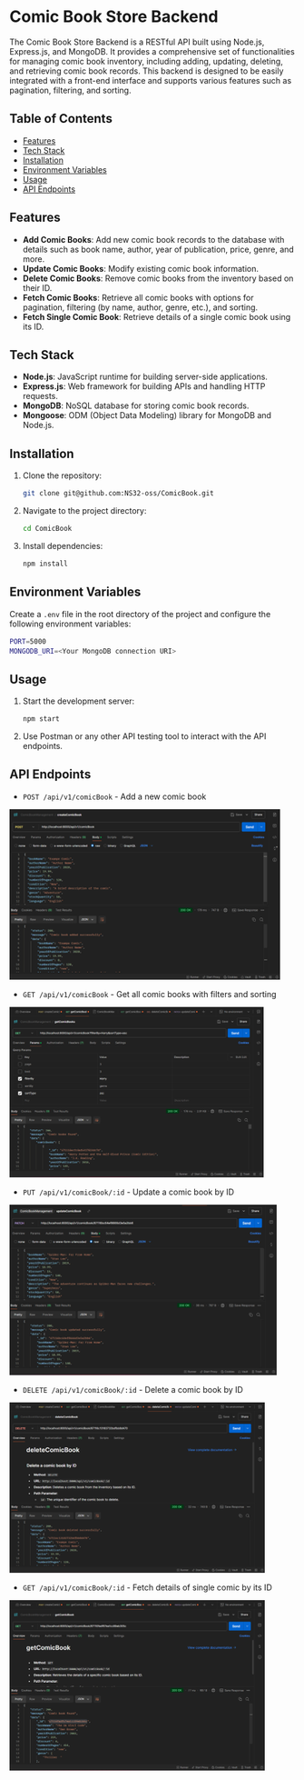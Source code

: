 # Comic Book Store Backend

The Comic Book Store Backend is a RESTful API built using Node.js, Express.js, and MongoDB. It provides a comprehensive set of functionalities for managing comic book inventory, including adding, updating, deleting, and retrieving comic book records. This backend is designed to be easily integrated with a front-end interface and supports various features such as pagination, filtering, and sorting.

## Table of Contents

- [Features](#features)
- [Tech Stack](#tech-stack)
- [Installation](#installation)
- [Environment Variables](#environment-variables)
- [Usage](#usage)
- [API Endpoints](#api-endpoints)

## Features

- **Add Comic Books**: Add new comic book records to the database with details such as book name, author, year of publication, price, genre, and more.
- **Update Comic Books**: Modify existing comic book information.
- **Delete Comic Books**: Remove comic books from the inventory based on their ID.
- **Fetch Comic Books**: Retrieve all comic books with options for pagination, filtering (by name, author, genre, etc.), and sorting.
- **Fetch Single Comic Book**: Retrieve details of a single comic book using its ID.

## Tech Stack

- **Node.js**: JavaScript runtime for building server-side applications.
- **Express.js**: Web framework for building APIs and handling HTTP requests.
- **MongoDB**: NoSQL database for storing comic book records.
- **Mongoose**: ODM (Object Data Modeling) library for MongoDB and Node.js.

## Installation

1. Clone the repository:
   ```bash
   git clone git@github.com:NS32-oss/ComicBook.git
2. Navigate to the project directory:
    ```bash
    cd ComicBook
3. Install dependencies:
    ```bash
    npm install

## Environment Variables

Create a `.env` file in the root directory of the project and configure the following environment variables:

```bash
PORT=5000
MONGODB_URI=<Your MongoDB connection URI>
```

## Usage
1. Start the development server:
    ```bash
    npm start 
    ```
2. Use Postman or any other API testing tool to interact with the API endpoints.

## API Endpoints
- `POST /api/v1/comicBook` - Add a new comic book
<img src="src\Images\create.png" alt="" height="300" />

- `GET /api/v1/comicBook` - Get all comic books with filters and sorting
<img src="src\Images\findMany.png" alt="" height="300" />

- `PUT /api/v1/comicBook/:id` - Update a comic book by ID
<img src="src\Images\update.png" alt="" height="300" />

- `DELETE /api/v1/comicBook/:id` - Delete a comic book by ID
<img src="src\Images\delete.png" alt="" height="300" />

- `GET /api/v1/comicBook/:id` - Fetch details of single comic by its ID
<img src="src\Images\findOne.png" alt="" height="300" />




